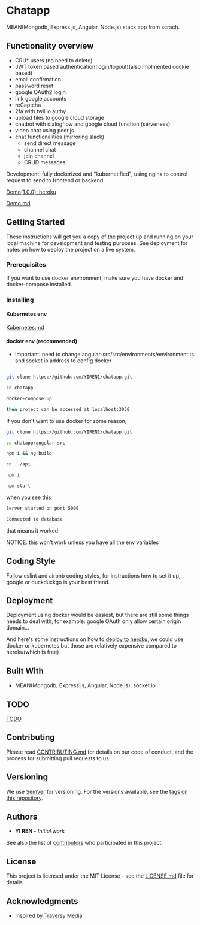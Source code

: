 # Chatapp

MEAN(Mongodb, Express.js, Angular, Node.js) stack app from scrach.

## Functionality overview

- CRU\* users (no need to delete)
- JWT token based authentication(login/logout)(also implmented cookie based)
- email confirmation
- password reset
- google OAuth2 login
- link google accounts
- reCaptcha
- 2fa with twillio authy
- upload files to google cloud storage
- chatbot with dialogflow and google cloud function (serverless)
- video chat using peer.js
- chat functionalities (mirroring slack)
  - send direct message
  - channel chat
  - join channel
  - CRUD messages

Development: fully dockerized and "kubernetified", using nginx to control request to send to frontend or backend.

[Demo(1.0.0): heroku](https://chattapp.herokuapp.com/)

[Demo.md](docs/Demo.md)

## Getting Started

These instructions will get you a copy of the project up and running on your local machine for development and testing purposes. See deployment for notes on how to deploy the project on a live system.

### Prerequisites

If you want to use docker environment, make sure you have docker and docker-compose installed.

### Installing

#### Kubernetes env

[Kubernetes.md](docs/k8s.md)

#### docker env (recommended)

- important: need to change angular-src/src/environments/environment.ts and socket io address to config docker

```bash

git clone https://github.com/YIREN1/chatapp.git

cd chatapp

docker-compose up

then project can be accessed at localhost:3050
```

If you don't want to use docker for some reason,

```bash
git clone https://github.com/YIREN1/chatapp.git

cd chatapp/angular-src

npm i && ng build

cd ../api

npm i

npm start
```

when you see this

```bash
Server started on port 5000

Connected to database
```

that means it worked

NOTICE: this won't work unless you have all the env variables

## Coding Style

Follow eslint and airbnb coding styles, for instructions how to set it up, google or duckduckgo is your best friend.

## Deployment

Deployment using docker would be easiest, but there are still some things needs to deal with, for example: google OAuth only allow certain origin domain...

And here's some instructions on how to [deploy to heroku](docs/Heroku-deploy.md), we could use docker or kubernetes but those are relatively expensive compared to heroku(which is free)

## Built With

- MEAN(Mongodb, Express.js, Angular, Node.js), socket.io

## TODO

[TODO](docs/TODO.md)

## Contributing

Please read [CONTRIBUTING.md](docs/CONTRIBUTING.md) for details on our code of conduct, and the process for submitting pull requests to us.

## Versioning

We use [SemVer](http://semver.org/) for versioning. For the versions available, see the [tags on this repository](https://github.com/YIREN1/chatapp/tags).

## Authors

- **YI REN** - _Initial work_

See also the list of [contributors](https://github.com/YIREN1/chatapp/contributors) who participated in this project.

## License

This project is licensed under the MIT License - see the [LICENSE.md](LICENSE.md) file for details

## Acknowledgments

- Inspired by [Traversy Media](https://www.youtube.com/watch?v=uONz0lEWft0&list=PLillGF-RfqbZMNtaOXJQiDebNXjVapWPZ)
